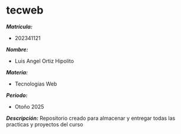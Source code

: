# tecweb

***Matrícula:***
- 202341121

***Nombre:***
- Luis Angel Ortiz Hipolito

***Materia:***
- Tecnologias Web

***Periodo:***
- Otoño 2025

***Descripción:***
Repositorio creado para almacenar y entregar todas las practicas y proyectos del curso
